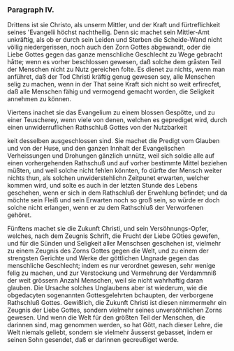 
### Paragraph IV. ###

Drittens ist sie Christo, als unserm Mittler,
und der Kraft und fürtreflichkeit seines 'Evangelii
höchst nachtheilig. Denn sic machet sein Mittler-Amt
unkräftig, als ob er durch sein Leiden und
Sterben die Scheide-Wand nicht völlig niedergerissen,
noch auch den Zorn Gottes abgewandt, oder die Liebe
Gottes gegen das ganze menschliche Geschlecht zu Wege
gebracht håtte; wenn es vorher beschlossen gewesen,
daß solche dem gråsten Teil der Menschen nicht zu
Nutz gereichen folte. Es dienet zu nichts, wenn man
anführet, daß der Tod Christi kräftig genug gewesen sey,
alle Menschen selig zu machen, wenn in der That seine
Kraft sich nicht so weit erfirecfet, daß alle Menschen
fähig und vermogend gemacht worden, die Seligkeit
annehmen zu können.

Viertens inachet sie das Evangelium zu einem
blossen Gespötte, und zu einer Teuscherey, wenn
viele von denen, welchen es geprediget wird, durch einen
unwiderruflichen Rathschluß Gottes von der Nutzbarkeit 
<!-- content-0131.xml Seite 172 -->
keit desselben ausgeschlossen sind. Sie machet die Predigt
vom Glauben und von der Huse, und den ganzen
Innhalt der Evangelischen Verheissungen und Drohungen
gänzlich unnütz, weil sich soldie alle auf einen vorhergehenden
Rathschuß und auf vorher bestimmte Mittel
beziehen müßten, und weil solche nicht fehlen könnten,
fo dürfte der Mensch weiter nichts thun, als solchen
unwiderstehlichn Zeitpunet erwarten, welcher kommen
wird, und solte es auch in der letzten Stunde des
Lebens geschehen, wenn er sich in dem Rathschluß der
Erwehlung befindet; und da möchte sein Fleiß und
sein Erwarten noch so groß sein, so würde er doch solche
nicht erlangen, wenn er zu dem Rathschluß der Verworfenen
gehöret. 

Fünftens machet sie die Zukunft Christi, und
sein Versöhnungs-Opfer, welches, nach dem Zeugnis
Schrift, die Frucht der Liebe GOties gewefen,
und für die Sünden und Seligkeit aller Menschsen geschehen
ist, vielmehr zu einem Zeugnis des Zorns
Gottes gegen die Welt, und zu einem der strengsten
Gerichte und Werke der göttlichen Ungnade
gegen das menschliche Geschlecht; indem es nur
verordnet gewesen, sehr wenige felig zu machen, und zur
Verstockung und Vermehrung der Verdammniß der
weit grössern Anzahl Menschen, weil sie nicht wahrhaftig
daran glauben. Die Ursache solches Unglaubens
aber ist wiederum, wie die obgedacyten sogenannten
Gottesgelehrten bchaupten, der verborgene Rathschluß
Gottes. Gewißlich, die Zukunft Christi ist diesen
nimmermehr ein Zeugnis der Liebe Gottes, sondern
vielmehr seines unversöhnlichen Zorns gewesen. Und
wenn die Welt für den größten Teil der Menschen, die
darinnen sind, mag genommen werden, so hat Gött,
nach dieser Lehre, die Welt niemals geliebt, sondern
sie vielmehr åusserst gebasset, indem er seinen Sohn gesendet,
daß er darinnen gecreußiget werde.
